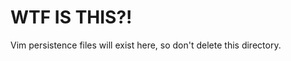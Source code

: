 WTF IS THIS?!
=============

Vim persistence files will exist here, so don't delete this directory.


